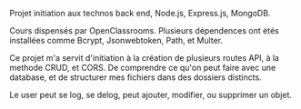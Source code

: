 Projet initiation aux technos back end, Node.js, Express.js, MongoDB.

Cours dispensés par OpenClassrooms.
Plusieurs dépendences ont étés installées comme Bcrypt, Jsonwebtoken, Path, et Multer.

Ce projet m'a servit d'initiation à la création de plusieurs routes API, à la methode CRUD, et CORS.
De comprendre ce qu'on peut faire avec une database, et de structurer mes fichiers dans des dossiers distincts.

Le user peut se log, se delog, peut ajouter, modifier, ou supprimer un objet.
